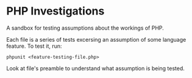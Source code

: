 # PHP Investigations

A sandbox for testing assumptions about the workings of PHP.

Each file is a series of tests excersing an assumption of some language feature.
To test it, run:

    phpunit <feature-testing-file.php>

Look at file's preamble to understand what assumption is being tested.
